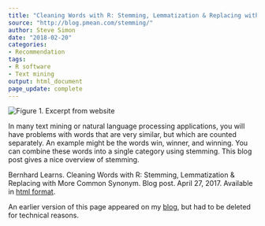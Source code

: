 ```yaml
---
title: "Cleaning Words with R: Stemming, Lemmatization & Replacing with More Common Synonym"
source: "http://blog.pmean.com/stemming/"
author: Steve Simon
date: "2018-02-20"
categories:
- Recommendation
tags:
- R software
- Text mining
output: html_document
page_update: complete
---
```


![Figure 1. Excerpt from website](http://www.pmean.com/new-images/18/stemming-01.png)

<div class="notes">

In many text mining or natural language processing applications, you will have problems with words that are very similar, but which are counted separately. An example might be the words win, winner, and winning. You can combine these words into a single category using stemming. This blog post gives a nice overview of stemming.

Bernhard Learns. Cleaning Words with R: Stemming, Lemmatization & Replacing with More Common Synonym. Blog post. April 27, 2017. Available in [html format][lea1].

[lea1]: http://www.bernhardlearns.com/2017/04/cleaning-words-with-r-stemming.html

An earlier version of this page appeared on my [blog][sim2], but had to be deleted for technical reasons.

[sim2]: http://blog.pmean.com

</div>
